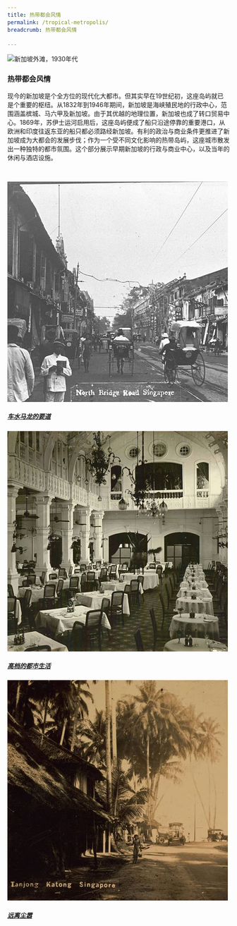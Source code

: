 ```yaml
---
title: 热带都会风情
permalink: /tropical-metropolis/
breadcrumb: 热带都会风情

---
```


![新加坡外滩，1930年代](/images/tropical-metropolis-banner-2.jpg)
### **热带都会风情**

现今的新加坡是个全方位的现代化大都市。但其实早在19世纪初，这座岛屿就已是个重要的枢纽。从1832年到1946年期间，新加坡是海峡殖民地的行政中心，范围涵盖槟城、马六甲及新加坡。由于其优越的地理位置，新加坡也成了转口贸易中心。1869年，苏伊士运河启用后，这座岛屿便成了船只沿途停靠的重要港口，从欧洲和印度往返东亚的船只都必须路经新加坡。有利的政治与商业条件更推进了新加坡成为大都会的发展步伐；作为一个受不同文化影响的热带岛屿，这座城市散发出一种独特的都市氛围。这个部分展示早期新加坡的行政与商业中心，以及当年的休闲与酒店设施。

<p>&nbsp;</p>

<div class="type-two box-hov-style">
	<div class="row is-multiline">
		<div class="col is-one-third-desktop is-one-third-tablet">
			<a href="/tropical-metropolis/the-earliest-thoroughfares/">
				<img src="/images/the-earliest-thoroughfares-boxed.jpg" alt="Tropical Metropolis - The Earliest Thoroughfares" class="project-image">
			<div class="project-card">
				<div class="project-title margin--bottom--xs">
					<h5><b>车水马龙的要道</b></h5>
				</div>
			</div>
			</a>
		</div>
		<div class="col is-one-third-desktop is-one-third-tablet">
			<a href="/tropical-metropolis/high-life-in-the-city/" class="project-link">
				<img src="/images/high-life-in-the-city-boxed.jpg" alt="Tropical Metropolis - High Life in the City" class="project-image">
			<div class="project-card">
				<div class="project-title margin--bottom--xs">
					<h5><b>高档的都市生活</b></h5>
				</div>
			</div>
			</a>
		</div>
		<div class="col is-one-third-desktop is-one-third-tablet">
			<a href="/tropical-metropolis/away-from-the-bustle" class="project-link">
				<img src="/images/away-from-the-bustle-boxed.jpg" alt="Brunei: A Country Profile" class="project-image">
			<div class="project-card">
				<div class="project-title margin--bottom--xs">
					<h5><b>远离尘嚣</b></h5>
				</div>
			</div>
			</a>
		</div>
	</div>
</div>


